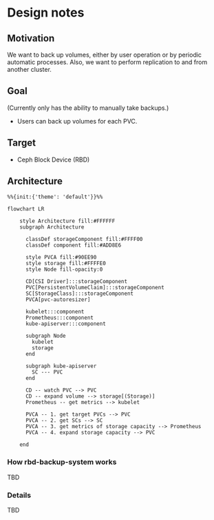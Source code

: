 # Design notes

## Motivation

We want to back up volumes, either by user operation or by periodic automatic processes. Also, we want to perform replication to and from another cluster.

## Goal

(Currently only has the ability to manually take backups.)

- Users can back up volumes for each PVC.

## Target

- Ceph Block Device (RBD)

## Architecture

```mermaid
%%{init:{'theme': 'default'}}%%

flowchart LR

    style Architecture fill:#FFFFFF
    subgraph Architecture

      classDef storageComponent fill:#FFFF00
      classDef component fill:#ADD8E6

      style PVCA fill:#90EE90
      style storage fill:#FFFFE0
      style Node fill-opacity:0

      CD[CSI Driver]:::storageComponent
      PVC[PersistentVolumeClaim]:::storageComponent
      SC[StorageClass]:::storageComponent
      PVCA[pvc-autoresizer]

      kubelet:::component
      Prometheus:::component
      kube-apiserver:::component

      subgraph Node
        kubelet
        storage
      end

      subgraph kube-apiserver
        SC --- PVC
      end

      CD -- watch PVC --> PVC
      CD -- expand volume --> storage[(Storage)]
      Prometheus -- get metrics --> kubelet

      PVCA -- 1. get target PVCs --> PVC
      PVCA -- 2. get SCs --> SC
      PVCA -- 3. get metrics of storage capacity --> Prometheus
      PVCA -- 4. expand storage capacity --> PVC

    end
```

### How rbd-backup-system works

TBD

### Details

TBD
